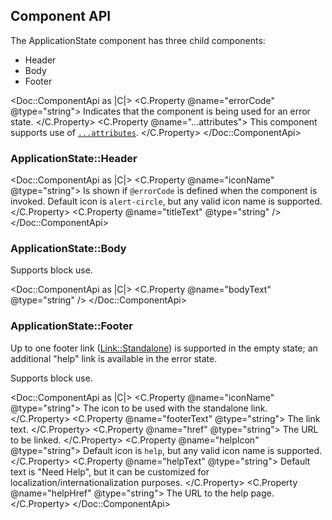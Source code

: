 ## Component API

The ApplicationState component has three child components:

- Header
- Body
- Footer

<Doc::ComponentApi as |C|>
  <C.Property @name="errorCode" @type="string">
    Indicates that the component is being used for an error state.
  </C.Property>
  <C.Property @name="...attributes">
    This component supports use of [`...attributes`](https://guides.emberjs.com/release/in-depth-topics/patterns-for-components/#toc_attribute-ordering).
  </C.Property>
</Doc::ComponentApi>

### ApplicationState::Header

<Doc::ComponentApi as |C|>
  <C.Property @name="iconName" @type="string">
    Is shown if `@errorCode` is defined when the component is invoked. Default icon is `alert-circle`, but any valid icon name is supported.
  </C.Property>
  <C.Property @name="titleText" @type="string"  />
</Doc::ComponentApi>

### ApplicationState::Body

Supports block use.

<Doc::ComponentApi as |C|>
  <C.Property @name="bodyText" @type="string" />
</Doc::ComponentApi>
  
### ApplicationState::Footer

Up to one footer link ([Link::Standalone](../components/link/standalone)) is supported in the empty state; an additional "help" link is available in the error state.

Supports block use.

<Doc::ComponentApi as |C|>
  <C.Property @name="iconName" @type="string">
    The icon to be used with the standalone link.
  </C.Property>
  <C.Property @name="footerText" @type="string">
    The link text.
  </C.Property>
  <C.Property @name="href" @type="string">
    The URL to be linked.
  </C.Property>
  <C.Property @name="helpIcon" @type="string">
    Default icon is `help`, but any valid icon name is supported.
  </C.Property>
  <C.Property @name="helpText" @type="string">
    Default text is "Need Help", but it can be customized for localization/internationalization purposes.
  </C.Property>
  <C.Property @name="helpHref" @type="string">
    The URL to the help page.
  </C.Property>
</Doc::ComponentApi>
